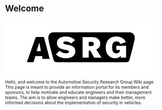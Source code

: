 # Welcome

![](.gitbook/assets/asrg-logo-f111518.png)

Hello, and welcome to the Automotive Security Research Group Wiki page.  This page is meant to provide an information portal for its members and sponsors, to help motivate and educate engineers and their management teams.  The aim is to allow engineers and managers make better, more informed decisions about the implementation of security in vehicles.

